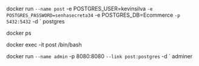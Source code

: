 docker run `
    --name post `
    -e POSTGRES_USER=kevinsilva `
    -e POSTGRES_PASSWORD=senhasecreta34 `
    -e POSTGRES_DB=Ecommerce `
    -p 5432:5432 `
    -d `
    postgres

docker ps

docker exec -it post /bin/bash

docker run `
    --name admin `
    -p 8080:8080 `
    --link post:postgres `
    -d `
    adminer